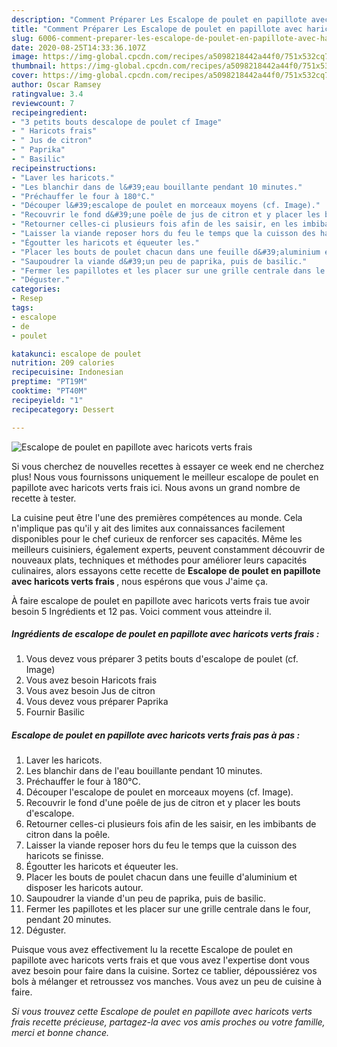 ```yaml
---
description: "Comment Préparer Les Escalope de poulet en papillote avec haricots verts frais"
title: "Comment Préparer Les Escalope de poulet en papillote avec haricots verts frais"
slug: 6006-comment-preparer-les-escalope-de-poulet-en-papillote-avec-haricots-verts-frais
date: 2020-08-25T14:33:36.107Z
image: https://img-global.cpcdn.com/recipes/a5098218442a44f0/751x532cq70/escalope-de-poulet-en-papillote-avec-haricots-verts-frais-photo-principale-de-la-recette.jpg
thumbnail: https://img-global.cpcdn.com/recipes/a5098218442a44f0/751x532cq70/escalope-de-poulet-en-papillote-avec-haricots-verts-frais-photo-principale-de-la-recette.jpg
cover: https://img-global.cpcdn.com/recipes/a5098218442a44f0/751x532cq70/escalope-de-poulet-en-papillote-avec-haricots-verts-frais-photo-principale-de-la-recette.jpg
author: Oscar Ramsey
ratingvalue: 3.4
reviewcount: 7
recipeingredient:
- "3 petits bouts descalope de poulet cf Image"
- " Haricots frais"
- " Jus de citron"
- " Paprika"
- " Basilic"
recipeinstructions:
- "Laver les haricots."
- "Les blanchir dans de l&#39;eau bouillante pendant 10 minutes."
- "Préchauffer le four à 180°C."
- "Découper l&#39;escalope de poulet en morceaux moyens (cf. Image)."
- "Recouvrir le fond d&#39;une poêle de jus de citron et y placer les bouts d&#39;escalope."
- "Retourner celles-ci plusieurs fois afin de les saisir, en les imbibants de citron dans la poêle."
- "Laisser la viande reposer hors du feu le temps que la cuisson des haricots se finisse."
- "Égoutter les haricots et équeuter les."
- "Placer les bouts de poulet chacun dans une feuille d&#39;aluminium et disposer les haricots autour."
- "Saupoudrer la viande d&#39;un peu de paprika, puis de basilic."
- "Fermer les papillotes et les placer sur une grille centrale dans le four, pendant 20 minutes."
- "Déguster."
categories:
- Resep
tags:
- escalope
- de
- poulet

katakunci: escalope de poulet 
nutrition: 209 calories
recipecuisine: Indonesian
preptime: "PT19M"
cooktime: "PT40M"
recipeyield: "1"
recipecategory: Dessert

---
```



![Escalope de poulet en papillote avec haricots verts frais](https://img-global.cpcdn.com/recipes/a5098218442a44f0/751x532cq70/escalope-de-poulet-en-papillote-avec-haricots-verts-frais-photo-principale-de-la-recette.jpg)

Si vous cherchez de nouvelles recettes à essayer ce week end ne cherchez plus! Nous vous fournissons uniquement le meilleur escalope de poulet en papillote avec haricots verts frais ici. Nous avons un grand nombre de recette à tester.

La cuisine peut être l'une des premières compétences au monde. Cela n'implique pas qu'il y ait des limites aux connaissances facilement disponibles pour le chef curieux de renforcer ses capacités. Même les meilleurs cuisiniers, également experts, peuvent constamment découvrir de nouveaux plats, techniques et méthodes pour améliorer leurs capacités culinaires, alors essayons cette recette de <strong> Escalope de poulet en papillote avec haricots verts frais </strong>, nous espérons que vous J'aime ça.

<!--inarticleads1-->

À faire escalope de poulet en papillote avec haricots verts frais tue avoir besoin 5 Ingrédients et 12 pas. Voici comment vous atteindre il.

##### Ingrédients de escalope de poulet en papillote avec haricots verts frais :

1. Vous devez vous préparer 3 petits bouts d&#39;escalope de poulet (cf. Image)
1. Vous avez besoin  Haricots frais
1. Vous avez besoin  Jus de citron
1. Vous devez vous préparer  Paprika
1. Fournir  Basilic




<!--inarticleads2-->

##### Escalope de poulet en papillote avec haricots verts frais pas à pas :

1. Laver les haricots.
1. Les blanchir dans de l&#39;eau bouillante pendant 10 minutes.
1. Préchauffer le four à 180°C.
1. Découper l&#39;escalope de poulet en morceaux moyens (cf. Image).
1. Recouvrir le fond d&#39;une poêle de jus de citron et y placer les bouts d&#39;escalope.
1. Retourner celles-ci plusieurs fois afin de les saisir, en les imbibants de citron dans la poêle.
1. Laisser la viande reposer hors du feu le temps que la cuisson des haricots se finisse.
1. Égoutter les haricots et équeuter les.
1. Placer les bouts de poulet chacun dans une feuille d&#39;aluminium et disposer les haricots autour.
1. Saupoudrer la viande d&#39;un peu de paprika, puis de basilic.
1. Fermer les papillotes et les placer sur une grille centrale dans le four, pendant 20 minutes.
1. Déguster.




<!--inarticleads1-->

<p>
Puisque vous avez effectivement lu la recette Escalope de poulet en papillote avec haricots verts frais et que vous avez l'expertise dont vous avez besoin pour faire dans la cuisine. Sortez ce tablier, dépoussiérez vos bols à mélanger et retroussez vos manches. Vous avez un peu de cuisine à faire.
</p>

<p>
<i>Si vous trouvez cette Escalope de poulet en papillote avec haricots verts frais recette précieuse, partagez-la avec vos amis proches ou votre famille, merci et bonne chance.</i>
</p>
